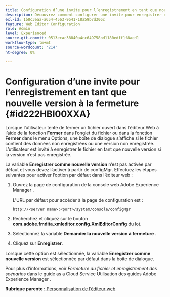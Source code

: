 ```yaml
---
title: Configuration d’une invite pour l’enregistrement en tant que nouvelle version à la fermeture
description: Découvrez comment configurer une invite pour enregistrer en tant que nouvelle version à la fermeture
exl-id: 1b8c3eaa-a654-4563-9541-18a59b7d306c
feature: Web Editor Configuration
role: Admin
level: Experienced
source-git-commit: 0513ecac38840a4cc649758bd1180edff1f8aed1
workflow-type: tm+mt
source-wordcount: '214'
ht-degree: 0%

---
```


# Configuration d’une invite pour l’enregistrement en tant que nouvelle version à la fermeture {#id222HBI00XXA}

Lorsque l’utilisateur tente de fermer un fichier ouvert dans l’éditeur Web à l’aide de la fonction **Fermer** dans l’onglet du fichier ou dans la fonction **Fermer** dans le menu Options, une boîte de dialogue s’affiche si le fichier contient des données non enregistrées ou une version non enregistrée. L’utilisateur est invité à enregistrer le fichier en tant que nouvelle version si la version n’est pas enregistrée.

La variable **Enregistrer comme nouvelle version** n’est pas activée par défaut et vous devez l’activer à partir de configMgr. Effectuez les étapes suivantes pour activer l’option par défaut dans l’éditeur web :

1. Ouvrez la page de configuration de la console web Adobe Experience Manager .

   L&#39;URL par défaut pour accéder à la page de configuration est :

   ```http
   http://<server name>:<port>/system/console/configMgr
   ```

1. Recherchez et cliquez sur le bouton **com.adobe.fmdita.xmleditor.config.XmlEditorConfig** du lot.

1. Sélectionnez la variable **Demander la nouvelle version à fermeture** .

1. Cliquez sur **Enregistrer**.


Lorsque cette option est sélectionnée, la variable **Enregistrer comme nouvelle version** est sélectionnée par défaut dans la boîte de dialogue.

Pour plus d’informations, voir *Fermeture du fichier et enregistrement des scénarios* dans le guide as a Cloud Service Utilisation des guides Adobe Experience Manager .

**Rubrique parente :**[ Personnalisation de l’éditeur web](conf-web-editor.md)
